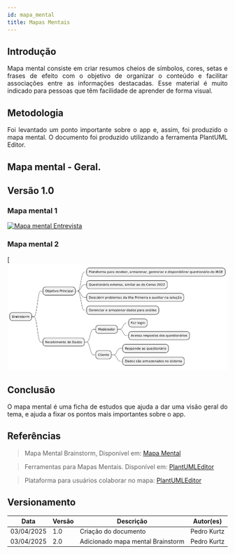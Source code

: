 ```yaml
---
id: mapa_mental
title: Mapas Mentais
---
```

 
## Introdução
 
<p align = "justify">
Mapa mental consiste em criar resumos cheios de símbolos, cores, setas e frases de efeito com o objetivo de organizar o conteúdo e facilitar associações entre as informações destacadas. Esse material é muito indicado para pessoas que têm facilidade de aprender de forma visual.
</p>
 
## Metodologia
 
<p align = "justify">
Foi levantado um ponto importante sobre o app e, assim, foi produzido o mapa mental. O documento foi produzido utilizando a ferramenta PlantUML Editor.
</p>
 
## Mapa mental - Geral.
 
## Versão 1.0
 
### Mapa mental 1
 
[![Mapa mental Entrevista](../assets/Mapas_mentais/....png)](../assets/Mapas_mentais/...png)
 
 
### Mapa mental 2
 
[![Mapa mental Brainstorm](https://github.com/Projetos-de-Extensao/PBE_ADS_25.1_8001_ALPHA/blob/main/docs/base/mapa%20mental%20brainstorm.png)
 
## Conclusão
 
<p align = "justify">
O mapa mental é uma ficha de estudos que ajuda a dar uma visão geral do tema, e ajuda a fixar os pontos mais importantes sobre o app.
</p>
 
## Referências
> Mapa Mental Brainstorm, Disponível em: [Mapa Mental](https://editor.plantuml.com/uml/LL51JiD03Bpt5Jv7FQ2yeBI5gWT4wG-Sn1IZpJhO6rJbDuW33yd7y2Qe8hUrFHxFp6uieQQMOzDYjofWgyZHacYxAWfuhjufyQV0IJdMt67mRW6dW0bV7OFGeI8erLIHhW6zDL14Vrv8oLTGWQ1XwoHonO47RtpqP8abZb_A0et0SNjuc8XV5XEw9eecQp1kEVWYJkXTRa9vLvRJpfwibafPeLEf0hLeq20SmnjcsIsnAoJ0_khddIGYc8H-_1c_PI8u_5DwC-0KZTXi3rrFOAESo3bRTTAON0l1FgCcbYTfIBtIN1NmY0C4kN2So_kQp79G7eGdxWgTV973pB8BxDGqBvqpEleLzxt0pkFfDfZRkCdEZIYUboNFORKX_zQ_h_q5)
 
> Ferramentas para Mapas Mentais. Disponível em: [PlantUMLEditor](https://editor.plantuml.com/)
 
> Plataforma para usuários colaborar no mapa: [PlantUMLEditor](https://editor.plantuml.com/)
 
## Versionamento
| Data | Versão | Descrição | Autor(es) |
| -- | -- | -- | -- |
| 03/04/2025 | 1.0 | Criação do documento | Pedro Kurtz |
| 03/04/2025 | 2.0 | Adicionado mapa mental Brainstorm | Pedro Kurtz |
